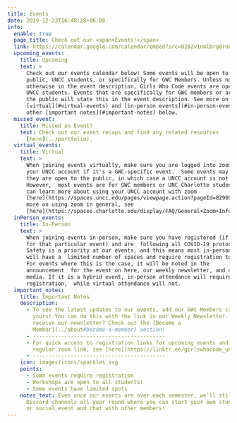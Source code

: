```yaml
---
title: Events
date: 2019-12-23T16:48:28+06:00
info:
  enable: true
  page_title: Check out our <span>Events!</span>
  link: https://calendar.google.com/calendar/embed?src=0202v1nmlbrg8ro8foukk2qnc4%2540group.calendar.google.com&ctz=America%252FNew_York
  upcoming_events:
    title: Upcoming
    text: >
      Check out our events calendar below! Some events will be open to the
      public, UNCC students, or specifically for GWC Members. Unless noted
      otherwise in the event description, Girls Who Code events are open to all
      UNCC students. Events that are specifically for GWC members or are open to
      the public will state this in the event description. See more on joining
      [virtual](#virtual-events) and [in-person events](#in-person-events) and
      other [important notes](#important-notes) below.
  missed_event:
    title: Missed an Event?
    text: Check out our event recaps and find any related resources
      [here](../portfolio).
  virtual_events:
    title: Virtual
    text: >
      When joining events virtually, make sure you are logged into zoom with
      your UNCC account if it's a GWC-specific event.  Some events may note that
      they are open to the public, in which case a UNCC account is not required.
      However,  most events are for GWC members or UNC Charlotte students. You
      can learn more about using your UNCC account with zoom
      [here](https://spaces.uncc.edu/pages/viewpage.action?pageId=82969679).  For
      more on using zoom in general, see
      [here](https://spaces.charlotte.edu/display/FAQ/General+Zoom+Information).
  inPerson_events:
    title: In-Person
    text: >
      When joining events in-person, make sure you have registered (if required
      for that particular event) and are  following all COVID-19 protocols.
      Safety is a priority at our events, and this means most in-person events
      will have a  limited number of spaces and require registration to attend.
      For events where this is the case, it will be noted in the
      announcement  for the event on here, our weekly newsletter, and on social
      media. If it is a hybrid event, in-person attendance will require
      registration,  while virtual attendance will not.
  important_notes:
    title: Important Notes
    description:
      - To see the latest updates to our events, add our GWC Members calendar to
        yours! You can do this with the link in our Weekly Newsletter. Want to
        receive our newsletter? Check out the [Become a
        Member](../about#become-a-member) section!
      - ------------------------------------------
      - For quick access to registration links for upcoming events and our
        regular zoom link, see [here](https://linktr.ee/girlswhocode_uncc).
      - ------------------------------------------
    icon: images/icons/sparkles.svg
    points:
      - Some events require registration
      - Workshops are open to all students!
      - Some events have limited spots
    notes_text: Even once our events are over each semester, we'll still have our
      Discord channels all year round where you can start your own study session
      or social event and chat with other members!
---
```

